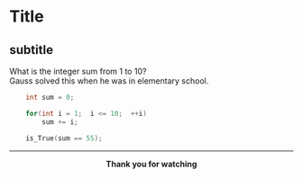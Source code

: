 # Title
## subtitle
What is the integer sum from 1 to 10?  
Gauss solved this when he was in elementary school.  
```cpp
	int sum = 0;

	for(int i = 1;  i <= 10;  ++i)
		sum += i;

	is_True(sum == 55);
```
---
<strong><center>Thank you for watching</strong></center>